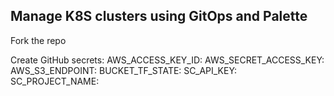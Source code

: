 ## Manage K8S clusters using GitOps and Palette

Fork the repo

Create GitHub secrets:
AWS_ACCESS_KEY_ID: <Access key for TF S3 backend>
AWS_SECRET_ACCESS_KEY: <Secret access key for TF S3 backend>
AWS_S3_ENDPOINT: <S3 URL>
BUCKET_TF_STATE: <Bucket to store TF state>
SC_API_KEY: <Spectro Cloud Palette API Key>
SC_PROJECT_NAME: <Spectro Cloud Palette Project Name>